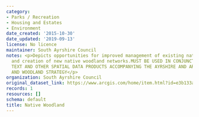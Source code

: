 ```yaml
---
category:
- Parks / Recreation
- Housing and Estates
- Environment
date_created: '2015-10-30'
date_updated: '2019-09-13'
license: No licence
maintainer: South Ayrshire Council
notes: <p>Depicts opportunities for improved management of existing native woodlands,
  and creation of new native woodland networks.MUST BE USED IN CONJUNCTION WITH THE
  TEXT AND OTHER SPATIAL DATA PRODUCTS ACCOMPANYING THE AYRSHIRE AND ARRAN FORESTRY
  AND WOODLAND STRATEGY</p>
organization: South Ayrshire Council
original_dataset_link: https://www.arcgis.com/home/item.html?id=e3b133a049904c1bb64199218198d939
records: 1
resources: []
schema: default
title: Native Woodland
---
```

